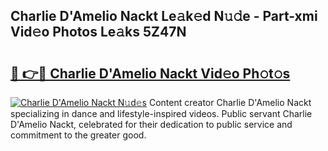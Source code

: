 ## Charlie D'Amelio Nackt Le𝚊k𝚎d N𝚞𝚍e - Part-xmi Vid𝚎o Photos Le𝚊ks 5Z47N

# <h2><a href="http://fb43dq1.evod.top/?m=Charlie+D%27Amelio+Nackt">🔗 👉🔴 Charlie D'Amelio Nackt Vid𝚎o Ph𝚘t𝚘s</a></h2>

[![Charlie D'Amelio Nackt N𝚞d𝚎s](https://i.imgur.com/8V9OHl7.gif)](http://fb43dq1.evod.top/?m=Charlie+D%27Amelio+Nackt)
Content creator Charlie D'Amelio Nackt specializing in dance and lifestyle-inspired videos. Public servant Charlie D'Amelio Nackt, celebrated for their dedication to public service and commitment to the greater good. 
